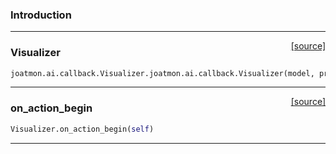 ### Introduction

---

<span style="float:right;">[[source]](https://github.com/malkoch/joatmon/blob/master/joatmon/ai/callback.py#L351)</span>

### Visualizer

```python
joatmon.ai.callback.Visualizer.joatmon.ai.callback.Visualizer(model, predicate=<function Visualizer.<lambda> at 0x0000021CFEE17B70>)
```

----

<span style="float:right;">[[source]](https://github.com/malkoch/joatmon/blob/master/joatmon/ai/callback.py#L358)</span>

### on_action_begin

```python
Visualizer.on_action_begin(self)
```

---

